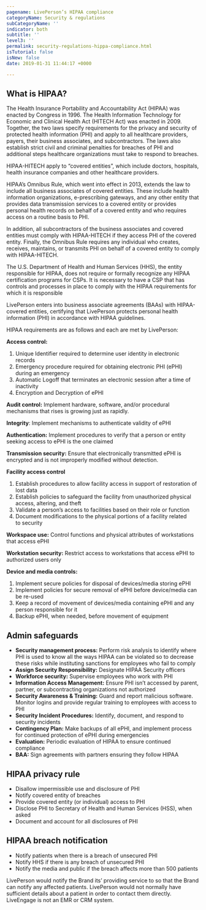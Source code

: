 ```yaml
---
pagename: LivePerson’s HIPAA compliance
categoryName: Security & regulations
subCategoryName: ''
indicator: both
subtitle: ''
level3: ''
permalink: security-regulations-hippa-compliance.html
isTutorial: false
isNew: false
date: 2019-01-31 11:44:17 +0000

---
```

## What is HIPAA?

The Health Insurance Portability and Accountability Act (HIPAA) was enacted by Congress in 1996. The Health Information Technology for Economic and Clinical Health Act (HITECH Act) was enacted in 2009. Together, the two laws specify requirements for the privacy and security of protected health information (PHI) and apply to all healthcare providers, payers, their business associates, and subcontractors. The laws also establish strict civil and criminal penalties for breaches of PHI and additional steps healthcare organizations must take to respond to breaches.

HIPAA-HITECH apply to “covered entities”, which include doctors, hospitals, health insurance companies and other healthcare providers. 

HIPAA’s Omnibus Rule, which went into effect in 2013, extends the law to include all business associates of covered entities. These include health information organizations, e-prescribing gateways, and any other entity that provides data transmission services to a covered entity or provides personal health records on behalf of a covered entity and who requires access on a routine basis to PHI. 

In addition, all subcontractors of the business associates and covered entities must comply with HIPAA-HITECH if they access PHI of the covered entity. Finally, the Omnibus Rule requires any individual who creates, receives, maintains, or transmits PHI on behalf of a covered entity to comply with HIPAA-HITECH.

The U.S. Department of Health and Human Services (HHS), the entity responsible for HIPAA, does not require or formally recognize any HIPAA certification programs for CSPs. It is necessary to have a CSP that has controls and processes in place to comply with the HIPAA requirements for which it is responsible

LivePerson enters into business associate agreements (BAAs) with HIPAA-covered entities, certifying that LivePerson protects personal health information (PHI) in accordance with HIPAA guidelines.

HIPAA requirements are as follows and each are met by LivePerson:

**Access control:**

1. Unique Identifier required to determine user identity in electronic records
2. Emergency procedure required for obtaining electronic PHI (ePHI) during an emergency
3. Automatic Logoff that terminates an electronic session after a time of inactivity
4. Encryption and Decryption of ePHI

**Audit control:** Implement hardware, software, and/or procedural mechanisms that rises is growing just as rapidly.

**Integrity**: Implement mechanisms to authenticate validity of ePHI

**Authentication:** Implement procedures to verify that a person or entity seeking access to ePHI is the one claimed

**Transmission security:** Ensure that electronically transmitted ePHI is encrypted and is not improperly modified without detection.

**Facility access control**

1. Establish procedures to allow facility access in support of restoration of lost data
2. Establish policies to safeguard the facility from unauthorized physical access, altering, and theft
3. Validate a person’s access to facilities based on their role or function
4. Document modifications to the physical portions of a facility related  
   to security

**Workspace use:** Control functions and physical attributes of workstations that access ePHI

**Workstation security:** Restrict access to workstations that access ePHI to authorized users only

**Device and media controls:**

1. Implement secure policies for disposal of devices/media storing ePHI
2. Implement policies for secure removal of ePHI before device/media can be re-used
3. Keep a record of movement of devices/media containing ePHI and any person responsible for it
4. Backup ePHI, when needed, before movement of equipment

## Admin safeguards

* **Security management process:** Perform risk analysis to identify where PHI is used to know all the ways HIPAA can be violated so to decrease these risks while instituting sanctions for employees who fail to comply
* **Assign Security Responsibility:** Designate HIPAA Security officers
* **Workforce security:** Supervise employees who work with PHI
* **Information Access Management:** Ensure PHI isn’t accessed by parent, partner, or subcontracting organizations not authorized
* **Security Awareness & Training:** Guard and report malicious software. Monitor logins and provide regular training to employees with access to PHI
* **Security Incident Procedures:** Identify, document, and respond to security incidents
* **Contingency Plan:** Make backups of all ePHI, and implement process for continued protection of ePHI during emergencies
* **Evaluation:** Periodic evaluation of HIPAA to ensure continued compliance
* **BAA:** Sign agreements with partners ensuring they follow HIPAA

## HIPAA privacy rule

* Disallow impermissible use and disclosure of PHI
* Notify covered entity of breaches
* Provide covered entity (or individual) access to PHI
* Disclose PHI to Secretary of Health and Human Services (HSS), when asked
* Document and account for all disclosures of PHI

## HIPAA breach notification

* Notify patients when there is a breach of unsecured PHI
* Notify HHS if there is any breach of unsecured PHI
* Notify the media and public if the breach affects more than 500 patients

LivePerson would notify the Brand its’ providing service to so that the Brand can notify any affected patients. LivePerson would not normally have sufficient details about a patient in order to contact them directly. LiveEngage is not an EMR or CRM system.